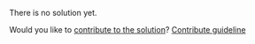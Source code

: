 
There is no solution yet.

Would you like to [contribute to the solution](https://github.com/BFEdev/BFE.dev-solutions/blob/main/problem/create-a-priority-queue-in-javascript_en.md)? [Contribute guideline](https://github.com/BFEdev/BFE.dev-solutions#how-to-contribute)
